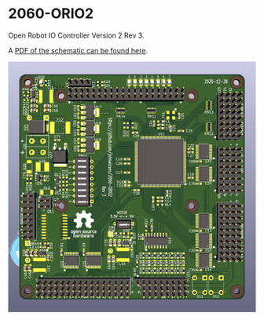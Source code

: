 # 2060-ORIO2
Open Robot IO Controller Version 2 Rev 3.

A [PDF of the schematic can be found here](2060-ORIO2.pdf).

![PCB Image](2060-ORIO2.png)
